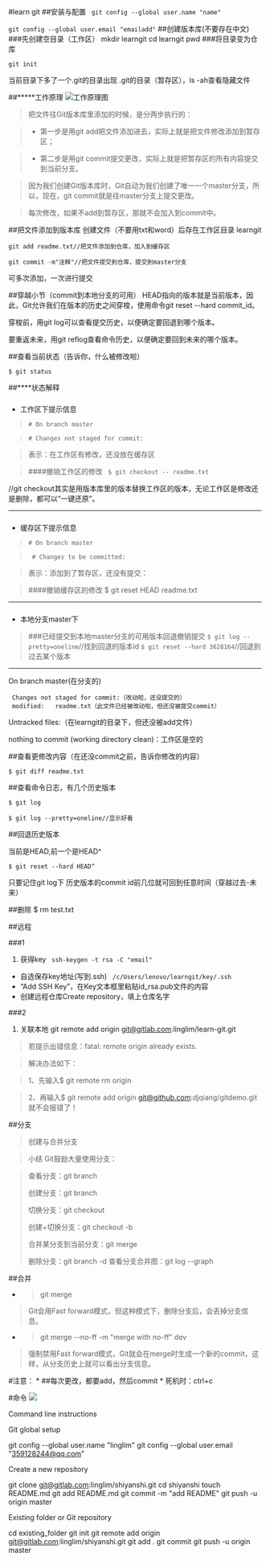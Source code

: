 #learn git
##安装与配置
   ` git config --global user.name "name"`
    
   `git config --global user.email "emailadd"`
##创建版本库(不要存在中文)
###先创建空目录（工作区）
    mkdir learngit
    cd learngit
    pwd
###将目录变为仓库

    git init

当前目录下多了一个.git的目录出现 .git的目录（暂存区），ls -ah查看隐藏文件

##*****工作原理
![工作原理图](http://www.liaoxuefeng.com/files/attachments/001384907702917346729e9afbf4127b6dfbae9207af016000/0)
>把文件往Git版本库里添加的时候，是分两步执行的：
	


>	-  第一步是用git add把文件添加进去，实际上就是把文件修改添加到暂存区；



>	-  第二步是用git commit提交更改，实际上就是把暂存区的所有内容提交到当前分支。

>因为我们创建Git版本库时，Git自动为我们创建了唯一一个master分支，所以，现在，git commit就是往master分支上提交更改。


>每次修改，如果不add到暂存区，那就不会加入到commit中。

##把文件添加到版本库
创建文件（不要用txt和word）后存在工作区目录 learngit

    git add readme.txt//把文件添加到仓库，加入到缓存区
    
    git commit -m"注释"//把文件提交到仓库，提交到master分支

可多次添加，一次进行提交

##穿越小节（commit到本地分支的可用）
HEAD指向的版本就是当前版本，因此，Git允许我们在版本的历史之间穿梭，使用命令git reset --hard commit_id。

穿梭前，用git log可以查看提交历史，以便确定要回退到哪个版本。

要重返未来，用git reflog查看命令历史，以便确定要回到未来的哪个版本。


##查看当前状态（告诉你，什么被修改啦）

    $ git status

##****状态解释
###

- 工作区下提示信息

>    `# On branch master`

>    `# Changes not staged for commit:`
    
>表示：在工作区有修改，还没放在缓存区

>####撤销工作区的修改
` $ git checkout -- readme.txt`

//git checkout其实是用版本库里的版本替换工作区的版本，无论工作区是修改还是删除，都可以“一键还原”。

----------

###
- 缓存区下提示信息

>`# On branch master`

>  ` # Changes to be committed:`
 

>表示：添加到了暂存区，还没有提交：

>####撤销缓存区的修改
    $ git reset HEAD readme.txt

----------


###
- 本地分支master下

>###已经提交到本地master分支的可用版本回退撤销提交
>`$ git log --pretty=oneline`//找到回退的版本id
>`$ git reset --hard 3628164`//回退到过去某个版本



----------



On branch master(在分支的)
>
	 Changes not staged for commit:（改动啦，还没提交的）
	 modified:   readme.txt（此文件已经被改动啦，但还没被提交commit）
Untracked files:（在learngit的目录下，但还没被add文件）


nothing to commit (working directory clean)：工作区是空的

##查看更修改内容（在还没commit之前，告诉你修改的内容）

    $ git diff readme.txt


##查看命令日志，有几个历史版本

    $ git log
    
    $ git log --pretty=oneline//显示好看

##回退历史版本

当前是HEAD,前一个是HEAD^

    $ git reset --hard HEAD^

只要记住git log下 历史版本的commit id前几位就可回到任意时间（穿越过去-未来）

##删除
    $ rm test.txt

##远程

###1


1.  获得key
 ` ssh-keygen -t rsa -C "email"`
- 自选保存key地址(写到.ssh)
 ` /c/Users/lenovo/learngit/key/.ssh`
- “Add SSH Key”，在Key文本框里粘贴id_rsa.pub文件的内容
- 创建远程仓库Create repository，填上仓库名字

###2
1. 关联本地
    git remote add origin git@gitlab.com:linglim/learn-git.git

>若提示出错信息：fatal: remote origin already exists.

>    解决办法如下：

>    1、先输入$ git remote rm origin

>    2、再输入$ git remote add origin git@github.com:djqiang/gitdemo.git 就不会报错了！



##分支

>创建与合并分支


   
>小结
Git鼓励大量使用分支：

> 查看分支：git branch
> 
> 创建分支：git branch <name>
> 
> 切换分支：git checkout <name>
> 
> 创建+切换分支：git checkout -b <name>
> 
> 合并某分支到当前分支：git merge <name>
> 
> 删除分支：git branch -d <name>
> 查看分支合并图：git log --graph

##合并


- >git merge <name>
>Git会用Fast forward模式，但这种模式下，删除分支后，会丢掉分支信息。





- >git merge --no-ff -m "merge with no-ff" dev

>强制禁用Fast forward模式，Git就会在merge时生成一个新的commit，这样，从分支历史上就可以看出分支信息。




#注意：
*
##每次更改，都要add，然后commit
*
死机时：ctrl+c

#命令
![](https://camo.githubusercontent.com/e12dfd770f44b37c8a81e0339d3ef6d1aee035dc/687474703a2f2f7777312e73696e61696d672e636e2f6d773639302f3434383934636262677731657569676339397a38776a323065343062706a736d2e6a7067)

Command line instructions


Git global setup

git config --global user.name "linglim"
git config --global user.email "359128244@qq.com"

Create a new repository

git clone git@gitlab.com:linglim/shiyanshi.git
cd shiyanshi
touch README.md
git add README.md
git commit -m "add README"
git push -u origin master

Existing folder or Git repository

cd existing_folder
git init
git remote add origin git@gitlab.com:linglim/shiyanshi.git
git add .
git commit
git push -u origin master